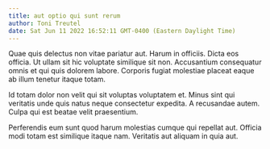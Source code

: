 ```yaml
---
title: aut optio qui sunt rerum
author: Toni Treutel
date: Sat Jun 11 2022 16:52:11 GMT-0400 (Eastern Daylight Time)
---
```

Quae quis delectus non vitae pariatur aut. Harum in officiis. Dicta eos officia. Ut ullam sit hic voluptate similique sit non. Accusantium consequatur omnis et qui quis dolorem labore. Corporis fugiat molestiae placeat eaque ab illum tenetur itaque totam.

 Id totam dolor non velit qui sit voluptas voluptatem et. Minus sint qui veritatis unde quis natus neque consectetur expedita. A recusandae autem. Culpa qui est beatae velit praesentium.

 Perferendis eum sunt quod harum molestias cumque qui repellat aut. Officia modi totam est similique itaque nam. Veritatis aut aliquam in quia aut.